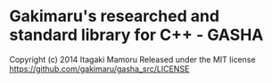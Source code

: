 Gakimaru's researched and standard library for C++ - GASHA
=====

Copyright (c) 2014 Itagaki Mamoru
Released under the MIT license
  https://github.com/gakimaru/gasha_src/LICENSE
